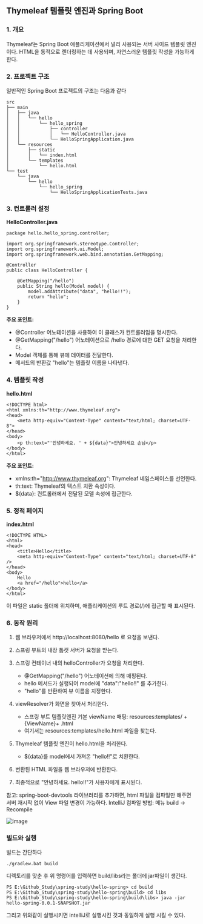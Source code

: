 ## Thymeleaf 템플릿 엔진과 Spring Boot

### 1. 개요

Thymeleaf는 Spring Boot 애플리케이션에서 널리 사용되는 서버 사이드 템플릿 엔진이다. HTML을 동적으로 렌더링하는 데 사용되며, 자연스러운 템플릿 작성을 가능하게 한다.

### 2. 프로젝트 구조

일반적인 Spring Boot 프로젝트의 구조는 다음과 같다

```
src
├── main
│   ├── java
│   │   └── hello
│   │       └── hello_spring
│   │           ├── controller
│   │           │   └── HelloController.java
│   │           └── HelloSpringApplication.java
│   └── resources
│       ├── static
│       │   └── index.html
│       └── templates
│           └── hello.html
└── test
    └── java
        └── hello
            └── hello_spring
                └── HelloSpringApplicationTests.java
```

### 3. 컨트롤러 설정

**HelloController.java**

```
package hello.hello_spring.controller;

import org.springframework.stereotype.Controller;
import org.springframework.ui.Model;
import org.springframework.web.bind.annotation.GetMapping;

@Controller
public class HelloController {

    @GetMapping("/hello")
    public String hello(Model model) {
        model.addAttribute("data", "hello!!");
        return "hello";
    }
}
```

**주요 포인트:**
- @Controller 어노테이션을 사용하여 이 클래스가 컨트롤러임을 명시한다.
- @GetMapping("/hello") 어노테이션으로 /hello 경로에 대한 GET 요청을 처리한다.
- Model 객체를 통해 뷰에 데이터를 전달한다.
- 메서드의 반환값 "hello"는 템플릿 이름을 나타낸다.

### 4. 템플릿 작성

**hello.html**

```
<!DOCTYPE html>
<html xmlns:th="http://www.thymeleaf.org">
<head>
    <meta http-equiv="Content-Type" content="text/html; charset=UTF-8">
</head>
<body>
    <p th:text="'안녕하세요. ' + ${data}">안녕하세요 손님</p>
</body>
</html>
```

**주요 포인트:**
- xmlns:th="http://www.thymeleaf.org": Thymeleaf 네임스페이스를 선언한다.
- th:text: Thymeleaf의 텍스트 치환 속성이다.
- ${data}: 컨트롤러에서 전달된 모델 속성에 접근한다.

### 5. 정적 페이지

**index.html**

```
<!DOCTYPE HTML>
<html>
<head>
    <title>Hello</title>
    <meta http-equiv="Content-Type" content="text/html; charset=UTF-8" />
</head>
<body>
    Hello
    <a href="/hello">hello</a>
</body>
</html>
```

이 파일은 static 폴더에 위치하며, 애플리케이션의 루트 경로(/)에 접근할 때 표시된다.

### 6. 동작 원리

1. 웹 브라우저에서 http://localhost:8080/hello 로 요청을 보낸다.

2. 스프링 부트의 내장 톰캣 서버가 요청을 받는다.

3. 스프링 컨테이너 내의 helloController가 요청을 처리한다.
   - @GetMapping("/hello") 어노테이션에 의해 매핑된다.
   - hello 메서드가 실행되어 model에 "data":"hello!!" 를 추가한다.
   - "hello"를 반환하여 뷰 이름을 지정한다.

4. viewResolver가 화면을 찾아서 처리한다.
   - 스프링 부트 템플릿엔진 기본 viewName 매핑: resources:templates/ +{ViewName}+ .html
   - 여기서는 resources:templates/hello.html 파일을 찾는다.

5. Thymeleaf 템플릿 엔진이 hello.html을 처리한다.
   - ${data}를 model에서 가져온 "hello!!"로 치환한다.

6. 변환된 HTML 파일을 웹 브라우저에 반환한다.

7. 최종적으로 "안녕하세요. hello!!"가 사용자에게 표시된다.

참고: spring-boot-devtools 라이브러리를 추가하면, html 파일을 컴파일만 해주면 서버 재시작 없이 View 파일 변경이 가능하다. 
IntelliJ 컴파일 방법: 메뉴 build -> Recompile

![image](https://github.com/user-attachments/assets/fa5a5e4f-612d-4be3-83dd-a60b3fad3f7f)

### 빌드와 실행

빌드는 간단하다

```
./gradlew.bat build
```

디렉토리를 맞춘 후 위 명령어를 입력하면 build/libs라는 폴더에 jar파일이 생긴다.

```
PS E:\Github_Study\spring-study\hello-spring> cd build
PS E:\Github_Study\spring-study\hello-spring\build> cd libs
PS E:\Github_Study\spring-study\hello-spring\build\libs> java -jar hello-spring-0.0.1-SNAPSHOT.jar
```

그리고 위와같이 실행시키면 intelliJ로 실행시킨 것과 동일하게 실행 시킬 수 있다.
